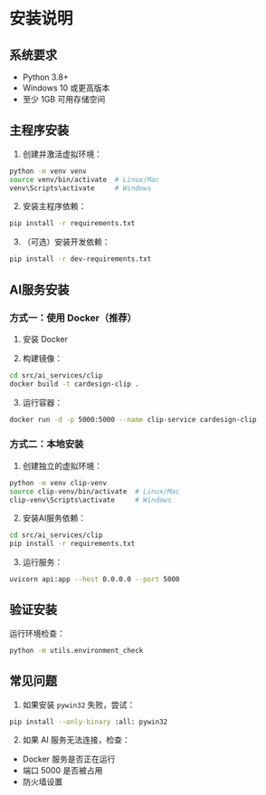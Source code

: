 # 安装说明

## 系统要求
- Python 3.8+
- Windows 10 或更高版本
- 至少 1GB 可用存储空间

## 主程序安装

1. 创建并激活虚拟环境：
```bash
python -m venv venv
source venv/bin/activate  # Linux/Mac
venv\Scripts\activate     # Windows
```

2. 安装主程序依赖：
```bash
pip install -r requirements.txt
```

3. （可选）安装开发依赖：
```bash
pip install -r dev-requirements.txt
```

## AI服务安装

### 方式一：使用 Docker（推荐）

1. 安装 Docker

2. 构建镜像：
```bash
cd src/ai_services/clip
docker build -t cardesign-clip .
```

3. 运行容器：
```bash
docker run -d -p 5000:5000 --name clip-service cardesign-clip
```

### 方式二：本地安装

1. 创建独立的虚拟环境：
```bash
python -m venv clip-venv
source clip-venv/bin/activate  # Linux/Mac
clip-venv\Scripts\activate     # Windows
```

2. 安装AI服务依赖：
```bash
cd src/ai_services/clip
pip install -r requirements.txt
```

3. 运行服务：
```bash
uvicorn api:app --host 0.0.0.0 --port 5000
```

## 验证安装

运行环境检查：
```bash
python -m utils.environment_check
```

## 常见问题

1. 如果安装 `pywin32` 失败，尝试：
```bash
pip install --only-binary :all: pywin32
```

2. 如果 AI 服务无法连接，检查：
- Docker 服务是否正在运行
- 端口 5000 是否被占用
- 防火墙设置 